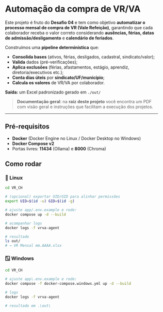 # Automação da compra de VR/VA

Este projeto é fruto do **Desafio 04** e tem como objetivo **automatizar o processo mensal de compra de VR (Vale Refeição)**, garantindo que cada colaborador receba o valor correto considerando **ausências, férias, datas de admissão/desligamento** e **calendário de feriados**.

Construímos uma **pipeline determinística** que:
- **Consolida bases** (ativos, férias, desligados, cadastral, sindicato/valor);
- **Valida** dados (pré-verificações);
- **Aplica exclusões** (férias, afastamentos, estágio, aprendiz, diretoria/executivos etc.);
- **Conta dias úteis** por **sindicato/UF/município**;
- **Calcula os valores** de VR/VA por colaborador.

**Saída:** um Excel padronizado gerado em `./out/` 

> **Documentação geral**: na **raiz deste projeto** você encontra um PDF com visão geral e instruções que facilitam a execução dos projetos.

---
## Pré-requisitos

- **Docker** (Docker Engine no Linux / Docker Desktop no Windows)  
- **Docker Compose v2**  
- Portas livres: **11434** (Ollama) e **8000** (Chroma)

  
## Como rodar

### 🐧 Linux
```bash
cd VR_CH

# (opcional) exportar UID/GID para alinhar permissões
export UID=$(id -u) GID=$(id -g)

# ajuste app/.env.example e rode:
docker compose up -d --build

# acompanhar logs
docker logs -f vrva-agent

# resultado
ls out/
# → VR Mensal mm.AAAA.xlsx
```
### 🪟 Windows

```bash
cd VR_CH

# ajuste app\.env.example e rode:
docker compose -f docker-compose.windows.yml up -d --build

# logs
docker logs -f vrva-agent

# resultado em .\out\

```

